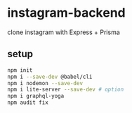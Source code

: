 # instagram-backend
clone instagram with Express + Prisma


## setup

```bash
npm init
npm i --save-dev @babel/cli
npm i nodemon --save-dev
npm i lite-server --save-dev # option
npm i graphql-yoga
npm audit fix
```